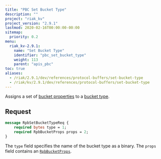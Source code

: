 ```yaml
---
title: "PBC Set Bucket Type"
description: ""
project: "riak_kv"
project_version: "2.9.1"
lastmod: 2020-02-16T00:00:00-00:00
sitemap:
  priority: 0.2
menu:
  riak_kv-2.9.1:
    name: "Set Bucket Type"
    identifier: "pbc_set_bucket_type"
    weight: 113
    parent: "apis_pbc"
toc: true
aliases:
  - /riak/2.9.1/dev/references/protocol-buffers/set-bucket-type
  - /riak/kv/2.9.1/dev/references/protocol-buffers/set-bucket-type
---
```


Assigns a set of [bucket properties]({{<baseurl>}}riak/kv/2.9.1/developing/api/protocol-buffers/set-bucket-props) to a
[bucket type]({{<baseurl>}}riak/kv/2.9.1/developing/usage/bucket-types).

## Request

```protobuf
message RpbSetBucketTypeReq {
    required bytes type = 1;
    required RpbBucketProps props = 2;
}
```

The `type` field specifies the name of the bucket type as a binary. The
`props` field contains an [`RpbBucketProps`]({{<baseurl>}}riak/kv/2.9.1/developing/api/protocol-buffers/get-bucket-props).
